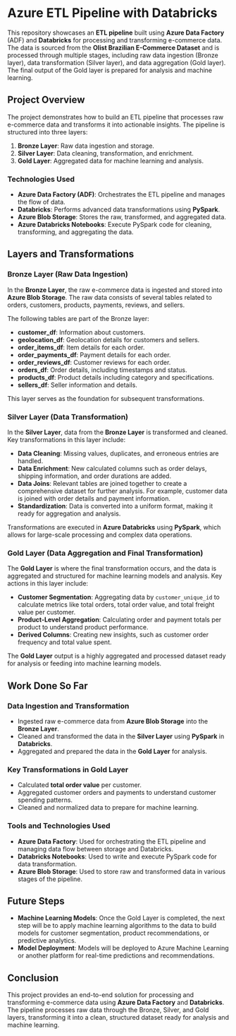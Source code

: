 # Azure ETL Pipeline with Databricks

This repository showcases an **ETL pipeline** built using **Azure Data Factory** (ADF) and **Databricks** for processing and transforming e-commerce data. The data is sourced from the **Olist Brazilian E-Commerce Dataset** and is processed through multiple stages, including raw data ingestion (Bronze layer), data transformation (Silver layer), and data aggregation (Gold layer). The final output of the Gold layer is prepared for analysis and machine learning.

## Project Overview

The project demonstrates how to build an ETL pipeline that processes raw e-commerce data and transforms it into actionable insights. The pipeline is structured into three layers:

1. **Bronze Layer**: Raw data ingestion and storage.
2. **Silver Layer**: Data cleaning, transformation, and enrichment.
3. **Gold Layer**: Aggregated data for machine learning and analysis.

### Technologies Used

- **Azure Data Factory (ADF)**: Orchestrates the ETL pipeline and manages the flow of data.
- **Databricks**: Performs advanced data transformations using **PySpark**.
- **Azure Blob Storage**: Stores the raw, transformed, and aggregated data.
- **Azure Databricks Notebooks**: Execute PySpark code for cleaning, transforming, and aggregating the data.
  
## Layers and Transformations

### Bronze Layer (Raw Data Ingestion)

In the **Bronze Layer**, the raw e-commerce data is ingested and stored into **Azure Blob Storage**. The raw data consists of several tables related to orders, customers, products, payments, reviews, and sellers.

The following tables are part of the Bronze layer:

- **customer_df**: Information about customers.
- **geolocation_df**: Geolocation details for customers and sellers.
- **order_items_df**: Item details for each order.
- **order_payments_df**: Payment details for each order.
- **order_reviews_df**: Customer reviews for each order.
- **orders_df**: Order details, including timestamps and status.
- **products_df**: Product details including category and specifications.
- **sellers_df**: Seller information and details.

This layer serves as the foundation for subsequent transformations.

### Silver Layer (Data Transformation)

In the **Silver Layer**, data from the **Bronze Layer** is transformed and cleaned. Key transformations in this layer include:

- **Data Cleaning**: Missing values, duplicates, and erroneous entries are handled.
- **Data Enrichment**: New calculated columns such as order delays, shipping information, and order durations are added.
- **Data Joins**: Relevant tables are joined together to create a comprehensive dataset for further analysis. For example, customer data is joined with order details and payment information.
- **Standardization**: Data is converted into a uniform format, making it ready for aggregation and analysis.

Transformations are executed in **Azure Databricks** using **PySpark**, which allows for large-scale processing and complex data operations.

### Gold Layer (Data Aggregation and Final Transformation)

The **Gold Layer** is where the final transformation occurs, and the data is aggregated and structured for machine learning models and analysis. Key actions in this layer include:

- **Customer Segmentation**: Aggregating data by `customer_unique_id` to calculate metrics like total orders, total order value, and total freight value per customer.
- **Product-Level Aggregation**: Calculating order and payment totals per product to understand product performance.
- **Derived Columns**: Creating new insights, such as customer order frequency and total value spent.

The **Gold Layer** output is a highly aggregated and processed dataset ready for analysis or feeding into machine learning models.

## Work Done So Far

### Data Ingestion and Transformation

- Ingested raw e-commerce data from **Azure Blob Storage** into the **Bronze Layer**.
- Cleaned and transformed the data in the **Silver Layer** using **PySpark** in **Databricks**.
- Aggregated and prepared the data in the **Gold Layer** for analysis.

### Key Transformations in Gold Layer

- Calculated **total order value** per customer.
- Aggregated customer orders and payments to understand customer spending patterns.
- Cleaned and normalized data to prepare for machine learning.

### Tools and Technologies Used

- **Azure Data Factory**: Used for orchestrating the ETL pipeline and managing data flow between storage and Databricks.
- **Databricks Notebooks**: Used to write and execute PySpark code for data transformation.
- **Azure Blob Storage**: Used to store raw and transformed data in various stages of the pipeline.

## Future Steps

- **Machine Learning Models**: Once the Gold Layer is completed, the next step will be to apply machine learning algorithms to the data to build models for customer segmentation, product recommendations, or predictive analytics.
- **Model Deployment**: Models will be deployed to Azure Machine Learning or another platform for real-time predictions and recommendations.

## Conclusion

This project provides an end-to-end solution for processing and transforming e-commerce data using **Azure Data Factory** and **Databricks**. The pipeline processes raw data through the Bronze, Silver, and Gold layers, transforming it into a clean, structured dataset ready for analysis and machine learning.

